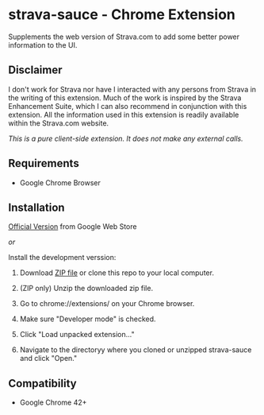 strava-sauce - Chrome Extension
===========

Supplements the web version of Strava.com to add some better power
information to the UI.

Disclaimer
--------

I don't work for Strava nor have I interacted with any persons from
Strava in the writing of this extension.  Much of the work is
inspired by the Strava Enhancement Suite, which I can also recommend
in conjunction with this extension.  All the information used in this
extension is readily available within the Strava.com website. 

*This is a pure client-side extension. It does not make any external calls.*


Requirements
--------

* Google Chrome Browser


Installation
--------

[Official Version](https://chrome.google.com/webstore/detail/strava-sauce/eigiefcapdcdmncdghkeahgfmnobigha)
from Google Web Store

*or*

Install the development verssion:
    
1. Download [ZIP file](https://github.com/mayfield/strava-enhancement-suite/archive/master.zip)
   or clone this repo to your local computer.

2. (ZIP only) Unzip the downloaded zip file.

3. Go to chrome://extensions/ on your Chrome browser.

4. Make sure "Developer mode" is checked.

5. Click "Load unpacked extension..."

6. Navigate to the directoryy  where you cloned or unzipped strava-sauce and click "Open."
    

Compatibility
--------

* Google Chrome 42+
